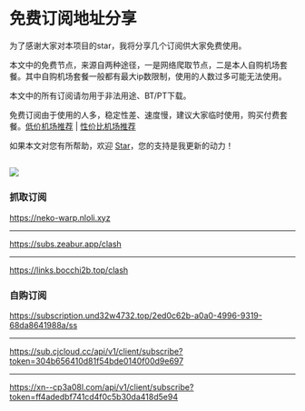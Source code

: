 # 免费订阅地址分享

为了感谢大家对本项目的star，我将分享几个订阅供大家免费使用。

本文中的免费节点，来源自两种途径，一是网络爬取节点，二是本人自购机场套餐。其中自购机场套餐一般都有最大ip数限制，使用的人数过多可能无法使用。

本文中的所有订阅请勿用于非法用途、BT/PT下载。

免费订阅由于使用的人多，稳定性差、速度慢，建议大家临时使用，购买付费套餐。[低价机场推荐](https://github.com/KaWaIDeSuNe/dijiajichang) | [性价比机场推荐](https://github.com/KaWaIDeSuNe/xingjiabijichang)

如果本文对您有所帮助，欢迎 [Star](https://github.com/KaWaIDeSuNe/dijiajichang)，您的支持是我更新的动力！

![](https://komarev.com/ghpvc/?username=xingjiabijichang-free)
---

### 抓取订阅

<https://neko-warp.nloli.xyz>

---

<https://subs.zeabur.app/clash>

---

<https://links.bocchi2b.top/clash>


### 自购订阅
<https://subscription.und32w4732.top/2ed0c62b-a0a0-4996-9319-68da8641988a/ss>


---

<https://sub.cjcloud.cc/api/v1/client/subscribe?token=304b656410d81f54bde0140f00d9e697>

---

<https://xn--cp3a08l.com/api/v1/client/subscribe?token=ff4adedbf741cd4f0c5b30da418d5e94>
